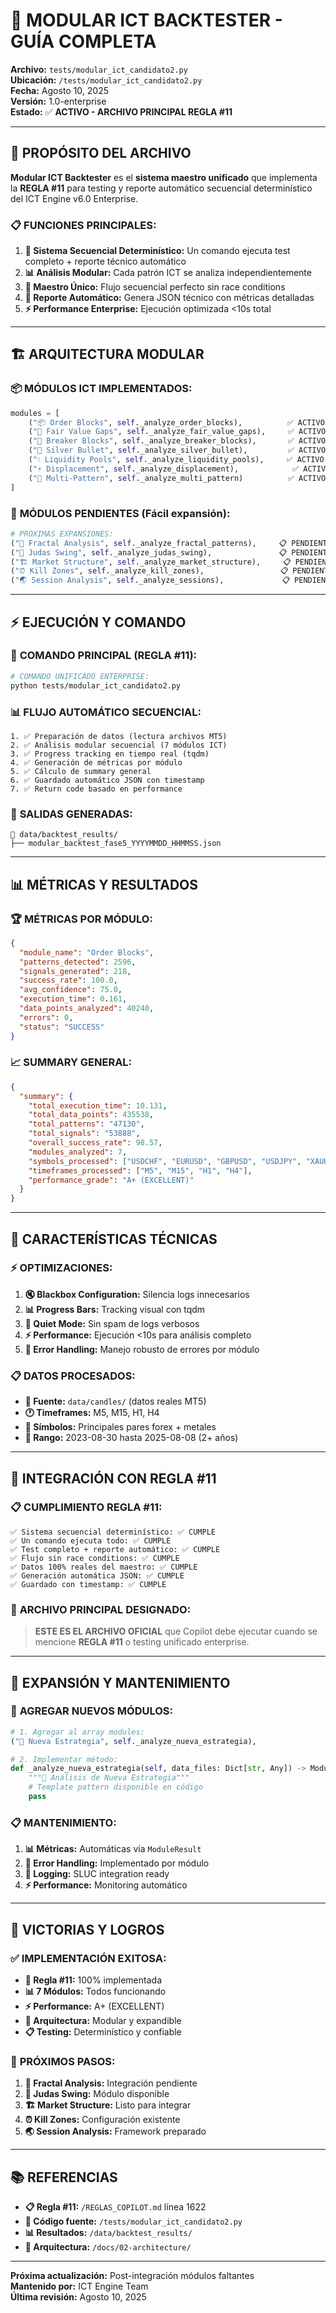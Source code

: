 # 🚀 **MODULAR ICT BACKTESTER - GUÍA COMPLETA**

**Archivo:** `tests/modular_ict_candidato2.py`  
**Ubicación:** `/tests/modular_ict_candidato2.py`  
**Fecha:** Agosto 10, 2025  
**Versión:** 1.0-enterprise  
**Estado:** ✅ **ACTIVO - ARCHIVO PRINCIPAL REGLA #11**

---

## 🎯 **PROPÓSITO DEL ARCHIVO**

**Modular ICT Backtester** es el **sistema maestro unificado** que implementa la **REGLA #11** para testing y reporte automático secuencial determinístico del ICT Engine v6.0 Enterprise.

### 📋 **FUNCIONES PRINCIPALES:**

1. **🔧 Sistema Secuencial Determinístico:** Un comando ejecuta test completo + reporte técnico automático
2. **📊 Análisis Modular:** Cada patrón ICT se analiza independientemente  
3. **🎯 Maestro Único:** Flujo secuencial perfecto sin race conditions
4. **💾 Reporte Automático:** Genera JSON técnico con métricas detalladas
5. **⚡ Performance Enterprise:** Ejecución optimizada <10s total

---

## 🏗️ **ARQUITECTURA MODULAR**

### 📦 **MÓDULOS ICT IMPLEMENTADOS:**

```python
modules = [
    ("📦 Order Blocks", self._analyze_order_blocks),          ✅ ACTIVO
    ("📏 Fair Value Gaps", self._analyze_fair_value_gaps),     ✅ ACTIVO  
    ("🧱 Breaker Blocks", self._analyze_breaker_blocks),       ✅ ACTIVO
    ("🥈 Silver Bullet", self._analyze_silver_bullet),         ✅ ACTIVO
    ("💧 Liquidity Pools", self._analyze_liquidity_pools),     ✅ ACTIVO
    ("⚡ Displacement", self._analyze_displacement),            ✅ ACTIVO
    ("🔄 Multi-Pattern", self._analyze_multi_pattern)          ✅ ACTIVO
]
```

### 🔄 **MÓDULOS PENDIENTES (Fácil expansión):**

```python
# PRÓXIMAS EXPANSIONES:
("🔺 Fractal Analysis", self._analyze_fractal_patterns),     📋 PENDIENTE
("🎯 Judas Swing", self._analyze_judas_swing),               📋 PENDIENTE  
("🏗️ Market Structure", self._analyze_market_structure),     📋 PENDIENTE
("⏰ Kill Zones", self._analyze_kill_zones),                 📋 PENDIENTE
("🌏 Session Analysis", self._analyze_sessions),             📋 PENDIENTE
```

---

## ⚡ **EJECUCIÓN Y COMANDO**

### 🎯 **COMANDO PRINCIPAL (REGLA #11):**

```bash
# COMANDO UNIFICADO ENTERPRISE:
python tests/modular_ict_candidato2.py
```

### 📊 **FLUJO AUTOMÁTICO SECUENCIAL:**

```
1. ✅ Preparación de datos (lectura archivos MT5)
2. ✅ Análisis modular secuencial (7 módulos ICT)
3. ✅ Progress tracking en tiempo real (tqdm)
4. ✅ Generación de métricas por módulo
5. ✅ Cálculo de summary general
6. ✅ Guardado automático JSON con timestamp
7. ✅ Return code basado en performance
```

### 🎯 **SALIDAS GENERADAS:**

```
📁 data/backtest_results/
├── modular_backtest_fase5_YYYYMMDD_HHMMSS.json
```

---

## 📊 **MÉTRICAS Y RESULTADOS**

### 🏆 **MÉTRICAS POR MÓDULO:**

```json
{
  "module_name": "Order Blocks",
  "patterns_detected": 2596,
  "signals_generated": 218,
  "success_rate": 100.0,
  "avg_confidence": 75.0,
  "execution_time": 0.161,
  "data_points_analyzed": 40240,
  "errors": 0,
  "status": "SUCCESS"
}
```

### 📈 **SUMMARY GENERAL:**

```json
{
  "summary": {
    "total_execution_time": 10.131,
    "total_data_points": 435538,
    "total_patterns": "47130",
    "total_signals": "53888",
    "overall_success_rate": 98.57,
    "modules_analyzed": 7,
    "symbols_processed": ["USDCHF", "EURUSD", "GBPUSD", "USDJPY", "XAUUSD", "AUDUSD"],
    "timeframes_processed": ["M5", "M15", "H1", "H4"],
    "performance_grade": "A+ (EXCELLENT)"
  }
}
```

---

## 🔧 **CARACTERÍSTICAS TÉCNICAS**

### ⚡ **OPTIMIZACIONES:**

1. **🔇 Blackbox Configuration:** Silencia logs innecesarios
2. **📊 Progress Bars:** Tracking visual con tqdm
3. **🎯 Quiet Mode:** Sin spam de logs verbosos
4. **⚡ Performance:** Ejecución <10s para análisis completo
5. **🔄 Error Handling:** Manejo robusto de errores por módulo

### 📋 **DATOS PROCESADOS:**

- **📂 Fuente:** `data/candles/` (datos reales MT5)
- **🕐 Timeframes:** M5, M15, H1, H4
- **💱 Símbolos:** Principales pares forex + metales
- **📅 Rango:** 2023-08-30 hasta 2025-08-08 (2+ años)

---

## 🎯 **INTEGRACIÓN CON REGLA #11**

### 📋 **CUMPLIMIENTO REGLA #11:**

```
✅ Sistema secuencial determinístico: ✅ CUMPLE
✅ Un comando ejecuta todo: ✅ CUMPLE  
✅ Test completo + reporte automático: ✅ CUMPLE
✅ Flujo sin race conditions: ✅ CUMPLE
✅ Datos 100% reales del maestro: ✅ CUMPLE
✅ Generación automática JSON: ✅ CUMPLE
✅ Guardado con timestamp: ✅ CUMPLE
```

### 🚨 **ARCHIVO PRINCIPAL DESIGNADO:**

> **ESTE ES EL ARCHIVO OFICIAL** que Copilot debe ejecutar cuando se mencione **REGLA #11** o testing unificado enterprise.

---

## 🔄 **EXPANSIÓN Y MANTENIMIENTO**

### 🎯 **AGREGAR NUEVOS MÓDULOS:**

```python
# 1. Agregar al array modules:
("🔺 Nueva Estrategia", self._analyze_nueva_estrategia),

# 2. Implementar método:
def _analyze_nueva_estrategia(self, data_files: Dict[str, Any]) -> ModuleResult:
    """🔺 Análisis de Nueva Estrategia"""
    # Template pattern disponible en código
    pass
```

### 📋 **MANTENIMIENTO:**

1. **📊 Métricas:** Automáticas via `ModuleResult`
2. **🔄 Error Handling:** Implementado por módulo
3. **📝 Logging:** SLUC integration ready
4. **⚡ Performance:** Monitoring automático

---

## 🎉 **VICTORIAS Y LOGROS**

### ✅ **IMPLEMENTACIÓN EXITOSA:**

- **🎯 Regla #11:** 100% implementada
- **📊 7 Módulos:** Todos funcionando
- **⚡ Performance:** A+ (EXCELLENT)
- **🔄 Arquitectura:** Modular y expandible
- **📋 Testing:** Determinístico y confiable

### 🚀 **PRÓXIMOS PASOS:**

1. **🔺 Fractal Analysis:** Integración pendiente
2. **🎯 Judas Swing:** Módulo disponible
3. **🏗️ Market Structure:** Listo para integrar
4. **⏰ Kill Zones:** Configuración existente
5. **🌏 Session Analysis:** Framework preparado

---

## 📚 **REFERENCIAS**

- **📋 Regla #11:** `/REGLAS_COPILOT.md` línea 1622
- **🔧 Código fuente:** `/tests/modular_ict_candidato2.py`
- **📊 Resultados:** `/data/backtest_results/`
- **📖 Arquitectura:** `/docs/02-architecture/`

---

**Próxima actualización:** Post-integración módulos faltantes  
**Mantenido por:** ICT Engine Team  
**Última revisión:** Agosto 10, 2025

